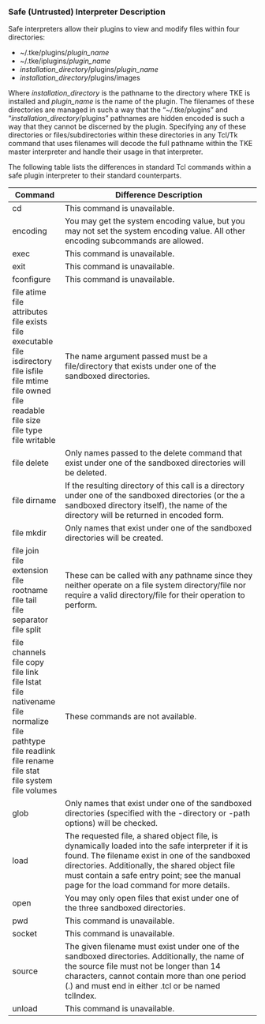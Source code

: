 ### Safe (Untrusted) Interpreter Description

Safe interpreters allow their plugins to view and modify files within four directories:

- \~/.tke/plugins/_plugin\_name_
- \~/.tke/iplugins/_plugin\_name_
- _installation\_directory_/plugins/_plugin\_name_
- _installation\_directory_/plugins/images

Where _installation\_directory_ is the pathname to the directory where TKE is installed and _plugin\_name_ is the name of the plugin.  The filenames of these directories are managed in such a way that the “\~/.tke/plugins” and “_installation\_directory_/plugins” pathnames are hidden encoded is such a way that they cannot be discerned by the plugin.  Specifying any of these directories or files/subdirectories within these directories in any Tcl/Tk command that uses filenames will decode the full pathname within the TKE master interpreter and handle their usage in that interpreter.

The following table lists the differences in standard Tcl commands within a safe plugin interpreter to their standard counterparts.

| Command | Difference Description |
| ---- | - |
| cd | This command is unavailable. |
| encoding | You may get the system encoding value, but you may not set the system encoding value.  All other encoding subcommands are allowed. |
| exec | This command is unavailable. |
| exit | This command is unavailable. |
| fconfigure | This command is unavailable. |
| file atime<br>file attributes<br>file exists<br>file executable<br>file isdirectory<br>file isfile<br>file mtime<br>file owned<br>file readable<br>file size<br>file type<br>file writable | The name argument passed must be a file/directory that exists under one of the sandboxed directories. |
| file delete | Only names passed to the delete command that exist under one of the sandboxed directories will be deleted. |
| file dirname | If the resulting directory of this call is a directory under one of the sandboxed directories (or the a sandboxed directory itself), the name of the directory will be returned in encoded form. |
| file mkdir | Only names that exist under one of the sandboxed directories will be created. |
| file join<br>file extension<br>file rootname<br>file tail<br>file separator<br>file split | These can be called with any pathname since they neither operate on a file system directory/file nor require a valid directory/file for their operation to perform. |
| file channels<br>file copy<br>file link<br>file lstat<br>file nativename<br>file normalize<br>file pathtype<br>file readlink<br>file rename<br>file stat<br>file system<br>file volumes | These commands are not available. |
| glob | Only names that exist under one of the sandboxed directories (specified with the -directory or -path options) will be checked. |
| load | The requested file, a shared object file, is dynamically loaded into the safe interpreter if it is found. The filename exist in one of the sandboxed directories. Additionally, the shared object file must contain a safe entry point; see the manual page for the load command for more details. |
| open | You may only open files that exist under one of the three sandboxed directories. |
| pwd | This command is unavailable. |
| socket | This command is unavailable. |
| source | The given filename must exist under one of the sandboxed directories.  Additionally, the name of the source file must not be longer than 14 characters, cannot contain more than one period (.) and must end in either .tcl or be named tclIndex. |
| unload | This command is unavailable. |
